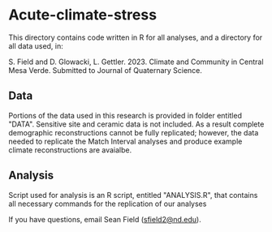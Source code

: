 # Acute-climate-stress

This directory contains code written in R for all analyses, and a directory for all data used, in:

 S. Field and D. Glowacki, L. Gettler. 2023. Climate and Community in Central Mesa Verde. Submitted to Journal of Quaternary Science.
 
## Data 

Portions of the data used in this research is provided in folder entitled "DATA". Sensitive site and ceramic data is not included. As a result complete demographic reconstructions cannot be fully replicated; however, the data needed to replicate the Match Interval analyses and produce example climate reconstructions are avaialbe. 

## Analysis

Script used for analysis is an R script, entitled "ANALYSIS.R", that contains all necessary commands for the replication of our analyses

If you have questions, email Sean Field (sfield2@nd.edu).
